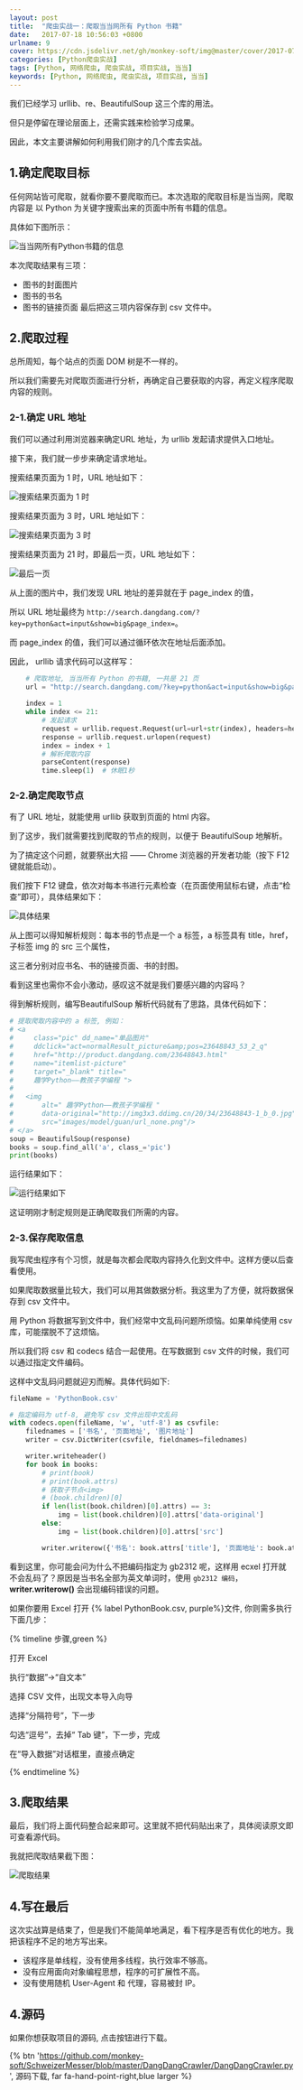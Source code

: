 ```yaml
---
layout: post
title:  "爬虫实战一：爬取当当网所有 Python 书籍"
date:   2017-07-18 10:56:03 +0800
urlname: 9
cover: https://cdn.jsdelivr.net/gh/monkey-soft/img@master/cover/2017-07-18.jpg
categories: [Python爬虫实战]
tags: [Python, 网络爬虫, 爬虫实战, 项目实战, 当当]
keywords: [Python, 网络爬虫, 爬虫实战, 项目实战, 当当]
---
```

我们已经学习 urllib、re、BeautifulSoup 这三个库的用法。

但只是停留在理论层面上，还需实践来检验学习成果。

因此，本文主要讲解如何利用我们刚才的几个库去实战。
<!-- more -->

## 1.确定爬取目标
任何网站皆可爬取，就看你要不要爬取而已。本次选取的爬取目标是当当网，爬取内容是 以 Python 为关键字搜索出来的页面中所有书籍的信息。

具体如下图所示：

![当当网所有Python书籍的信息](https://cdn.jsdelivr.net/gh/monkey-soft/img@master/imgs/32_1.png)

本次爬取结果有三项：
- 图书的封面图片
- 图书的书名
- 图书的链接页面
最后把这三项内容保存到 csv 文件中。

## 2.爬取过程
总所周知，每个站点的页面 DOM 树是不一样的。

所以我们需要先对爬取页面进行分析，再确定自己要获取的内容，再定义程序爬取内容的规则。

### 2-1.确定 URL 地址
我们可以通过利用浏览器来确定URL 地址，为 urllib 发起请求提供入口地址。

接下来，我们就一步步来确定请求地址。

搜索结果页面为 1 时，URL 地址如下：

![搜索结果页面为 1 时](https://cdn.jsdelivr.net/gh/monkey-soft/img@master/imgs/32_2.png)

搜索结果页面为 3 时，URL 地址如下：

![搜索结果页面为 3 时](https://cdn.jsdelivr.net/gh/monkey-soft/img@master/imgs/32_3.png)

搜索结果页面为 21 时，即最后一页，URL 地址如下：

![最后一页](https://cdn.jsdelivr.net/gh/monkey-soft/img@master/imgs/32_4.png)

从上面的图片中，我们发现 URL 地址的差异就在于 page_index 的值，

所以 URL 地址最终为 `http://search.dangdang.com/?key=python&act=input&show=big&page_index=`。

而 page_index  的值，我们可以通过循环依次在地址后面添加。

因此， urllib 请求代码可以这样写：
```python
    # 爬取地址, 当当所有 Python 的书籍, 一共是 21 页
    url = "http://search.dangdang.com/?key=python&act=input&show=big&page_index="
    
    index = 1
    while index <= 21:
        # 发起请求
        request = urllib.request.Request(url=url+str(index), headers=headers)
        response = urllib.request.urlopen(request)
        index = index + 1
        # 解析爬取内容
        parseContent(response)
        time.sleep(1)  # 休眠1秒
```

### 2-2.确定爬取节点

有了 URL 地址，就能使用 urllib 获取到页面的 html 内容。

到了这步，我们就需要找到爬取的节点的规则，以便于 BeautifulSoup 地解析。

为了搞定这个问题，就要祭出大招 —— Chrome 浏览器的开发者功能（按下 F12 键就能启动）。

我们按下 F12 键盘，依次对每本书进行元素检查（在页面使用鼠标右键，点击“检查”即可），具体结果如下：

![具体结果](https://cdn.jsdelivr.net/gh/monkey-soft/img@master/imgs/32_5.png)

从上图可以得知解析规则：每本书的节点是一个 a 标签，a 标签具有 title，href，子标签 img 的 src 三个属性，

这三者分别对应书名、书的链接页面、书的封图。

看到这里也需你不会小激动，感叹这不就是我们要感兴趣的内容吗？

得到解析规则，编写BeautifulSoup 解析代码就有了思路，具体代码如下：

```python
# 提取爬取内容中的 a 标签, 例如：
# <a
#     class="pic" dd_name="单品图片"
#     ddclick="act=normalResult_picture&amp;pos=23648843_53_2_q"
#     href="http://product.dangdang.com/23648843.html"
#     name="itemlist-picture"
#     target="_blank" title="
#     趣学Python――教孩子学编程 ">
#
#   <img
#       alt=" 趣学Python――教孩子学编程 "
#       data-original="http://img3x3.ddimg.cn/20/34/23648843-1_b_0.jpg"
#       src="images/model/guan/url_none.png"/>
# </a>
soup = BeautifulSoup(response)
books = soup.find_all('a', class_='pic')
print(books)
```

运行结果如下：

![运行结果如下](https://cdn.jsdelivr.net/gh/monkey-soft/img@master/imgs/32_6.png)

这证明刚才制定规则是正确爬取我们所需的内容。

### 2-3.保存爬取信息
我写爬虫程序有个习惯，就是每次都会爬取内容持久化到文件中。这样方便以后查看使用。

如果爬取数据量比较大，我们可以用其做数据分析。我这里为了方便，就将数据保存到 csv 文件中。

用 Python 将数据写到文件中，我们经常中文乱码问题所烦恼。如果单纯使用 csv 库，可能摆脱不了这烦恼。

所以我们将 csv 和 codecs 结合一起使用。在写数据到 csv 文件的时候，我们可以通过指定文件编码。

这样中文乱码问题就迎刃而解。具体代码如下:

```python
fileName = 'PythonBook.csv'

# 指定编码为 utf-8, 避免写 csv 文件出现中文乱码
with codecs.open(fileName, 'w', 'utf-8') as csvfile:
    filednames = ['书名', '页面地址', '图片地址']
    writer = csv.DictWriter(csvfile, fieldnames=filednames)

    writer.writeheader()
    for book in books:
        # print(book)
        # print(book.attrs)
        # 获取子节点<img>
        # (book.children)[0]
        if len(list(book.children)[0].attrs) == 3:
            img = list(book.children)[0].attrs['data-original']
        else:
            img = list(book.children)[0].attrs['src']

        writer.writerow({'书名': book.attrs['title'], '页面地址': book.attrs['href'], '图片地址': img})
```

看到这里，你可能会问为什么不把编码指定为 gb2312 呢，这样用 ecxel 打开就不会乱码了？原因是当书名全部为英文单词时，使用 `gb2312 编码`，**writer.writerow()** 会出现编码错误的问题。

如果你要用 Excel 打开 {% label PythonBook.csv, purple%}文件, 你则需多执行下面几步：

{% timeline 步骤,green %}
<!-- timeline 1 -->
打开 Excel
<!-- endtimeline -->
<!-- timeline 2 -->
执行“数据”->“自文本”
<!-- endtimeline -->
<!-- timeline 3 -->
选择 CSV 文件，出现文本导入向导
<!-- endtimeline -->
<!-- timeline 4 -->
选择“分隔符号”，下一步
<!-- endtimeline -->
<!-- timeline 5 -->
勾选“逗号”，去掉“ Tab 键”，下一步，完成
<!-- endtimeline -->
<!-- timeline 6 -->
在“导入数据”对话框里，直接点确定
<!-- endtimeline -->
{% endtimeline %}

## 3.爬取结果
最后，我们将上面代码整合起来即可。这里就不把代码贴出来了，具体阅读原文即可查看源代码。

我就把爬取结果截下图：

![爬取结果](https://cdn.jsdelivr.net/gh/monkey-soft/img@master/imgs/32_7.png)

## 4.写在最后
这次实战算是结束了，但是我们不能简单地满足，看下程序是否有优化的地方。我把该程序不足的地方写出来。

- 该程序是单线程，没有使用多线程，执行效率不够高。
- 没有应用面向对象编程思想，程序的可扩展性不高。
- 没有使用随机 User-Agent 和 代理，容易被封 IP。 

## 4.源码

如果你想获取项目的源码, 点击按钮进行下载。

{% btn 'https://github.com/monkey-soft/SchweizerMesser/blob/master/DangDangCrawler/DangDangCrawler.py', 源码下载, far fa-hand-point-right,blue larger %}
